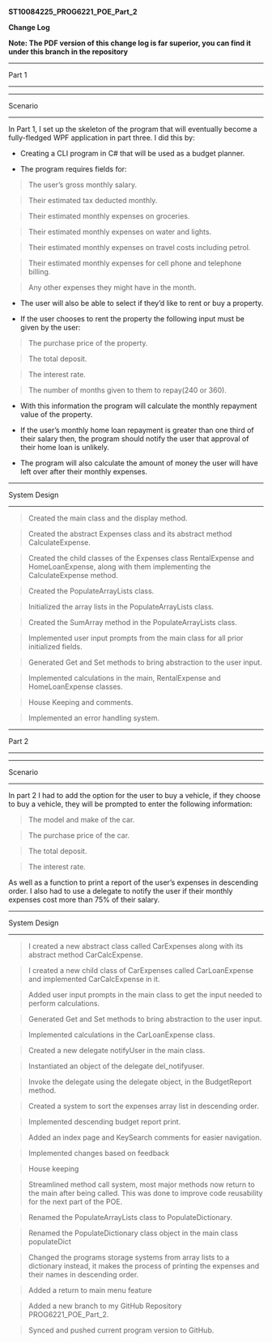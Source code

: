 **ST10084225_PROG6221_POE_Part_2**

**Change Log**

**Note: The PDF version of this change log is far superior, you can find it under this branch in the repository**
**************************
Part 1
**************************
**************************
Scenario
**************************
In Part 1, I set up the skeleton of the program that will eventually become a fully-fledged WPF application in part three. I did this by:
-	Creating a CLI program in C# that will be used as a budget planner.

-	The program requires fields for:
 
 >	The user’s gross monthly salary.
 
 >	Their estimated tax deducted monthly.
 
 >	Their estimated monthly expenses on groceries.
 
 >	Their estimated monthly expenses on water and lights.
 
 >	Their estimated monthly expenses on travel costs including petrol.
 
 >	Their estimated monthly expenses for cell phone and telephone billing.
 
 >	Any other expenses they might have in the month.

-	The user will also be able to select if they’d like to rent or buy a property.

-	If the user chooses to rent the property the following input must be given by the user:
 
 >	The purchase price of the property.
 
 >	The total deposit.
 
 >	The interest rate.
 
 >	The number of months given to them to repay(240 or 360).

-	With this information the program will calculate the monthly repayment value of the property.

-	If the user’s monthly home loan repayment is greater than one third of their salary then, the program should notify the user that approval of their home loan is unlikely.

-	The program will also calculate the amount of money the user will have left over after their monthly expenses.

**************************
System Design
**************************
>	 Created the main class and the display method.

>	Created the abstract Expenses class and its abstract method CalculateExpense.
	
>	Created the child classes of the Expenses class RentalExpense and HomeLoanExpense, along with them implementing the CalculateExpense method.

>	Created the PopulateArrayLists class.

>	Initialized the array lists in the PopulateArrayLists class.

>	Created the SumArray method in the PopulateArrayLists class.

>	Implemented user input prompts from the main class for all prior initialized fields.

>	Generated Get and Set methods to bring abstraction to the user input.

>	Implemented calculations in the main, RentalExpense and HomeLoanExpense classes.

>	House Keeping and comments.

>	Implemented an error handling system.
>	
**************************
Part 2
**************************
**************************
Scenario
**************************
In part 2 I had to add the option for the user to buy a vehicle, if they choose to buy a vehicle, they will be prompted to enter the following information:

>	The model and make of the car.

>	The purchase price of the car.

>	The total deposit.

>	The interest rate.

As well as a function to print a report of the user’s expenses in descending order. I also had to use a delegate to notify the user if their monthly expenses cost more than 75% of their salary. 

**************************
System Design
**************************

>	I created a new abstract class called CarExpenses along with its abstract method CarCalcExpense.

>	I created a new child class of CarExpenses called CarLoanExpense and implemented CarCalcExpense in it.

>	Added user input prompts in the main class to get the input needed to perform calculations.

>	Generated Get and Set methods to bring abstraction to the user input.

>	Implemented calculations in the CarLoanExpense class.

>	Created a new delegate notifyUser in the main class.

>	Instantiated an object of the delegate del_notifyuser.

>	Invoke the delegate using the delegate object, in the BudgetReport method.

>	Created a system to sort the expenses array list in descending order.

>	Implemented descending budget report print.

>	Added an index page and KeySearch comments for easier navigation.

>	Implemented changes based on feedback

>	House keeping

>	Streamlined method call system, most major methods now return to the main after being called. This was done to improve code reusability for the next part of the POE.

>	Renamed the PopulateArrayLists class to PopulateDictionary.

>	Renamed the PopulateDictionary class object in the main class populateDict

>	Changed the programs storage systems from array lists to a dictionary instead, it makes the process of printing the expenses and their names in descending order.

>	Added a return to main menu feature

>	Added a new branch to my GitHub Repository PROG6221_POE_Part_2.

>	Synced and pushed current program version to GitHub.

